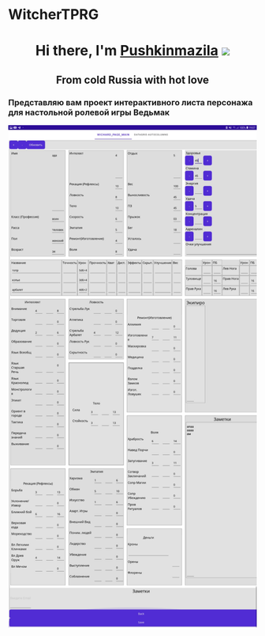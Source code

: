 # WitcherTPRG

<h1 align="center">Hi there, I'm <a href="https://github.com/Pushkinmazila/" target="_blank">Pushkinmazila</a> 
<img src="https://github.com/blackcater/blackcater/raw/main/images/Hi.gif" height="32"/></h1>
<h2 align="center">From cold Russia with hot love</h2>
<h3>Представляю вам проект интерактивного листа персонажа для настольной ролевой игры Ведьмак</h3>

![alt text](./Screenshot_list.jpg)

